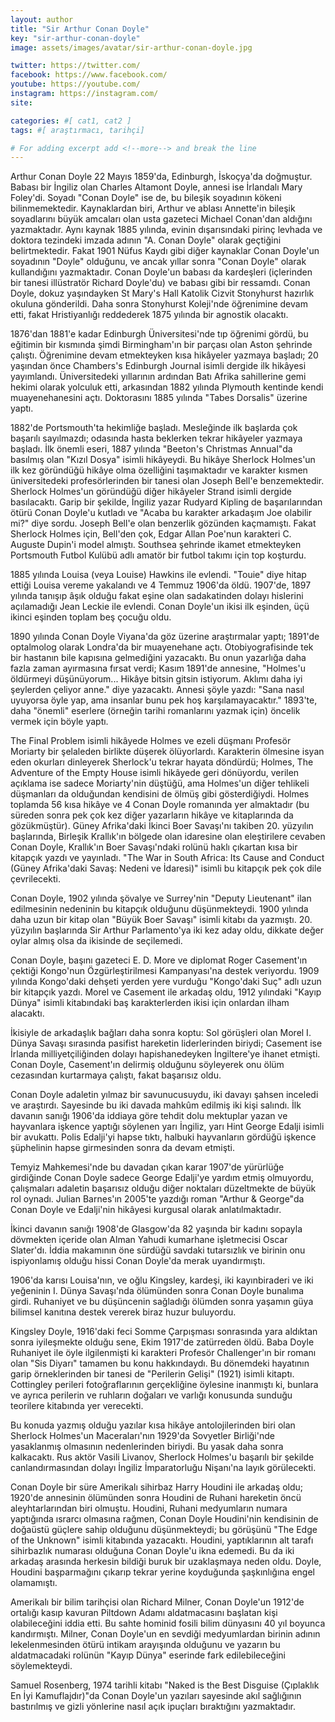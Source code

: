 ```yaml
---
layout: author
title: "Sir Arthur Conan Doyle"
key: "sir-arthur-conan-doyle"
image: assets/images/avatar/sir-arthur-conan-doyle.jpg

twitter: https://twitter.com/
facebook: https://www.facebook.com/
youtube: https://youtube.com/
instagram: https://instagram.com/
site: 

categories: #[ cat1, cat2 ]
tags: #[ araştırmacı, tarihçi]

# For adding excerpt add <!--more--> and break the line
---
```

Arthur Conan Doyle 22 Mayıs 1859'da, Edinburgh, İskoçya'da doğmuştur. Babası bir İngiliz olan Charles Altamont Doyle, annesi ise İrlandalı Mary Foley'di. Soyadı "Conan Doyle" ise de, bu bileşik soyadının kökeni bilinmemektedir. Kaynaklardan biri, Arthur ve ablası Annette'in bileşik soyadlarını büyük amcaları olan usta gazeteci Michael Conan'dan aldığını yazmaktadır. Aynı kaynak 1885 yılında, evinin dışarısındaki pirinç levhada ve doktora tezindeki imzada adının "A. Conan Doyle" olarak geçtiğini belirtmektedir. Fakat 1901 Nüfus Kaydı gibi diğer kaynaklar Conan Doyle'un soyadının "Doyle" olduğunu, ve ancak yıllar sonra "Conan Doyle" olarak kullandığını yazmaktadır. Conan Doyle'un babası da kardeşleri (içlerinden bir tanesi illüstratör Richard Doyle'du) ve babası gibi bir ressamdı. Conan Doyle, dokuz yaşındayken St Mary's Hall Katolik Cizvit Stonyhurst hazırlık okuluna gönderildi. Daha sonra Stonyhurst Koleji'nde öğrenimine devam etti, fakat Hristiyanlığı reddederek 1875 yılında bir agnostik olacaktı.

1876'dan 1881'e kadar Edinburgh Üniversitesi'nde tıp öğrenimi gördü, bu eğitimin bir kısmında şimdi Birmingham'ın bir parçası olan Aston şehrinde çalıştı. Öğrenimine devam etmekteyken kısa hikâyeler yazmaya başladı; 20 yaşından önce Chambers's Edinburgh Journal isimli dergide ilk hikâyesi yayımlandı. Üniversitedeki yıllarının ardından Batı Afrika sahillerine gemi hekimi olarak yolculuk etti, arkasından 1882 yılında Plymouth kentinde kendi muayenehanesini açtı. Doktorasını 1885 yılında "Tabes Dorsalis" üzerine yaptı.

1882'de Portsmouth'ta hekimliğe başladı. Mesleğinde ilk başlarda çok başarılı sayılmazdı; odasında hasta beklerken tekrar hikâyeler yazmaya başladı. İlk önemli eseri, 1887 yılında "Beeton's Christmas Annual"da basılmış olan "Kızıl Dosya" isimli hikâyeydi. Bu hikâye Sherlock Holmes'un ilk kez göründüğü hikâye olma özelliğini taşımaktadır ve karakter kısmen üniversitedeki profesörlerinden bir tanesi olan Joseph Bell'e benzemektedir. Sherlock Holmes'un göründüğü diğer hikâyeler Strand isimli dergide basılacaktı. Garip bir şekilde, İngiliz yazar Rudyard Kipling de başarılarından ötürü Conan Doyle'u kutladı ve "Acaba bu karakter arkadaşım Joe olabilir mi?" diye sordu. Joseph Bell'e olan benzerlik gözünden kaçmamıştı. Fakat Sherlock Holmes için, Bell'den çok, Edgar Allan Poe'nun karakteri C. Auguste Dupin'i model almıştı. Southsea şehrinde ikamet etmekteyken Portsmouth Futbol Kulübü adlı amatör bir futbol takımı için top koşturdu.

1885 yılında Louisa (veya Louise) Hawkins ile evlendi. "Touie" diye hitap ettiği Louisa vereme yakalandı ve 4 Temmuz 1906'da öldü. 1907'de, 1897 yılında tanışıp âşık olduğu fakat eşine olan sadakatinden dolayı hislerini açılamadığı Jean Leckie ile evlendi. Conan Doyle'un ikisi ilk eşinden, üçü ikinci eşinden toplam beş çocuğu oldu.

1890 yılında Conan Doyle Viyana'da göz üzerine araştırmalar yaptı; 1891'de optalmolog olarak Londra'da bir muayenehane açtı. Otobiyografisinde tek bir hastanın bile kapısına gelmediğini yazacaktı. Bu onun yazarlığa daha fazla zaman ayırmasına fırsat verdi; Kasım 1891'de annesine, "Holmes'u öldürmeyi düşünüyorum... Hikâye bitsin gitsin istiyorum. Aklımı daha iyi şeylerden çeliyor anne." diye yazacaktı. Annesi şöyle yazdı: "Sana nasıl uyuyorsa öyle yap, ama insanlar bunu pek hoş karşılamayacaktır." 1893'te, daha "önemli" eserlere (örneğin tarihi romanlarını yazmak için) öncelik vermek için böyle yaptı.

The Final Problem isimli hikâyede Holmes ve ezeli düşmanı Profesör Moriarty bir şelaleden birlikte düşerek ölüyorlardı. Karakterin ölmesine isyan eden okurları dinleyerek Sherlock'u tekrar hayata döndürdü; Holmes, The Adventure of the Empty House isimli hikâyede geri dönüyordu, verilen açıklama ise sadece Moriarty'nin düştüğü, ama Holmes'un diğer tehlikeli düşmanları da olduğundan kendisini de ölmüş gibi gösterdiğiydi. Holmes toplamda 56 kısa hikâye ve 4 Conan Doyle romanında yer almaktadır (bu süreden sonra pek çok kez diğer yazarların hikâye ve kitaplarında da gözükmüştür). Güney Afrika'daki İkinci Boer Savaşı'nı takiben 20. yüzyılın başlarında, Birleşik Krallık'ın bölgede olan idaresine olan eleştirilere cevaben Conan Doyle, Krallık'ın Boer Savaşı'ndaki rolünü haklı çıkartan kısa bir kitapçık yazdı ve yayınladı. "The War in South Africa: Its Cause and Conduct (Güney Afrika'daki Savaş: Nedeni ve İdaresi)" isimli bu kitapçık pek çok dile çevrilecekti.

Conan Doyle, 1902 yılında şövalye ve Surrey'nin "Deputy Lieutenant" ilan edilmesinin nedeninin bu kitapçık olduğunu düşünmekteydi. 1900 yılında daha uzun bir kitap olan "Büyük Boer Savaşı" isimli kitabı da yazmıştı. 20. yüzyılın başlarında Sir Arthur Parlamento'ya iki kez aday oldu, dikkate değer oylar almış olsa da ikisinde de seçilemedi.

Conan Doyle, başını gazeteci E. D. More ve diplomat Roger Casement'ın çektiği Kongo'nun Özgürleştirilmesi Kampanyası'na destek veriyordu. 1909 yılında Kongo'daki dehşeti yerden yere vurduğu "Kongo'daki Suç" adlı uzun bir kitapçık yazdı. Morel ve Casement ile arkadaş oldu, 1912 yılındaki "Kayıp Dünya" isimli kitabındaki baş karakterlerden ikisi için onlardan ilham alacaktı.

İkisiyle de arkadaşlık bağları daha sonra koptu: Sol görüşleri olan Morel I. Dünya Savaşı sırasında pasifist hareketin liderlerinden biriydi; Casement ise İrlanda milliyetçiliğinden dolayı hapishanedeyken İngiltere'ye ihanet etmişti. Conan Doyle, Casement'ın delirmiş olduğunu söyleyerek onu ölüm cezasından kurtarmaya çalıştı, fakat başarısız oldu.

Conan Doyle adaletin yılmaz bir savunucusuydu, iki davayı şahsen inceledi ve araştırdı. Sayesinde bu iki davada mahkûm edilmiş iki kişi salındı. İlk davanın sanığı 1906'da iddiaya göre tehdit dolu mektuplar yazan ve hayvanlara işkence yaptığı söylenen yarı İngiliz, yarı Hint George Edalji isimli bir avukattı. Polis Edalji'yi hapse tıktı, halbuki hayvanların gördüğü işkence şüphelinin hapse girmesinden sonra da devam etmişti.

Temyiz Mahkemesi'nde bu davadan çıkan karar 1907'de yürürlüğe girdiğinde Conan Doyle sadece George Edalji'ye yardım etmiş olmuyordu, çalışmaları adaletin başarısız olduğu diğer noktaları düzeltmekte de büyük rol oynadı. Julian Barnes'ın 2005'te yazdığı roman "Arthur & George"da Conan Doyle ve Edalji'nin hikâyesi kurgusal olarak anlatılmaktadır.

İkinci davanın sanığı 1908'de Glasgow'da 82 yaşında bir kadını sopayla dövmekten içeride olan Alman Yahudi kumarhane işletmecisi Oscar Slater'dı. İddia makamının öne sürdüğü savdaki tutarsızlık ve birinin onu ispiyonlamış olduğu hissi Conan Doyle'da merak uyandırmıştı.

1906'da karısı Louisa'nın, ve oğlu Kingsley, kardeşi, iki kayınbiraderi ve iki yeğeninin I. Dünya Savaşı'nda ölümünden sonra Conan Doyle bunalıma girdi. Ruhaniyet ve bu düşüncenin sağladığı ölümden sonra yaşamın güya bilimsel kanıtına destek vererek biraz huzur buluyordu.

Kingsley Doyle, 1916'daki feci Somme Çarpışması sonrasında yara aldıktan sonra iyileşmekte olduğu sene, Ekim 1917'de zatürreden öldü. Baba Doyle Ruhaniyet ile öyle ilgilenmişti ki karakteri Profesör Challenger'ın bir romanı olan "Sis Diyarı" tamamen bu konu hakkındaydı. Bu dönemdeki hayatının garip örneklerinden bir tanesi de "Perilerin Gelişi" (1921) isimli kitaptı. Cottingley perileri fotoğraflarının gerçekliğine öylesine inanmıştı ki, bunlara ve ayrıca perilerin ve ruhların doğaları ve varlığı konusunda sunduğu teorilere kitabında yer verecekti.

Bu konuda yazmış olduğu yazılar kısa hikâye antolojilerinden biri olan Sherlock Holmes'un Maceraları'nın 1929'da Sovyetler Birliği'nde yasaklanmış olmasının nedenlerinden biriydi. Bu yasak daha sonra kalkacaktı. Rus aktör Vasili Livanov, Sherlock Holmes'u başarılı bir şekilde canlandırmasından dolayı İngiliz İmparatorluğu Nişanı'na layık görülecekti.

Conan Doyle bir süre Amerikalı sihirbaz Harry Houdini ile arkadaş oldu; 1920'de annesinin ölümünden sonra Houdini de Ruhani hareketin öncü aleyhtarlarından biri olmuştu. Houdini, Ruhani medyumların numara yaptığında ısrarcı olmasına rağmen, Conan Doyle Houdini'nin kendisinin de doğaüstü güçlere sahip olduğunu düşünmekteydi; bu görüşünü "The Edge of the Unknown" isimli kitabında yazacaktı. Houdini, yaptıklarının alt tarafı sihirbazlık numarası olduğuna Conan Doyle'u ikna edemedi. Bu da iki arkadaş arasında herkesin bildiği buruk bir uzaklaşmaya neden oldu. Doyle, Houdini başparmağını çıkarıp tekrar yerine koyduğunda şaşkınlığına engel olamamıştı.

Amerikalı bir bilim tarihçisi olan Richard Milner, Conan Doyle'un 1912'de ortalığı kasıp kavuran Piltdown Adamı aldatmacasını başlatan kişi olabileceğini iddia etti. Bu sahte hominid fosili bilim dünyasını 40 yıl boyunca kandırmıştı. Milner, Conan Doyle'un en sevdiği medyumlardan birinin adının lekelenmesinden ötürü intikam arayışında olduğunu ve yazarın bu aldatmacadaki rolünün "Kayıp Dünya" eserinde fark edilebileceğini söylemekteydi.

Samuel Rosenberg, 1974 tarihli kitabı "Naked is the Best Disguise (Çıplaklık En İyi Kamuflajdır)"da Conan Doyle'un yazıları sayesinde akıl sağlığının bastırılmış ve gizli yönlerine nasıl açık ipuçları bıraktığını yazmaktadır.
<!--more-->

